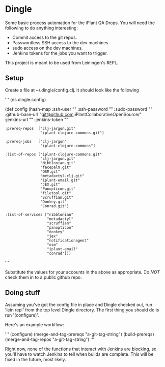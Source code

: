 # Dingle

Some basic process automation for the iPlant QA Drops. You will need the following to do anything interesting:

* Commit access to the git repos.
* Passwordless SSH access to the dev machines.
* sudo access on the dev machines.
* Jenkins tokens for the jobs you want to trigger.

This project is meant to be used from Leiningen's REPL. 


## Setup

Create a file at ~/.dingle/config.clj. It should look like the following

'''
(ns dingle.config)

(def config
  (hash-map
    :ssh-user "<your ssh user>"
    :ssh-password "<your ssh password>"
    :sudo-password "<your sudo password>"
    :github-base-url "git@github.com:iPlantCollaborativeOpenSource/"
    :jenkins-url "<your jenkins url>"
    :jenkins-token "<your jenkins token>"
    
    :prereq-repos  ["clj-jargon.git"
                    "iplant-clojure-commons.git"]
    
    :prereq-jobs   ["clj-jargon"
                    "iplant-clojure-commons"]
    
    :list-of-repos ["iplant-clojure-commons.git"
                    "clj-jargon.git"
                    "Nibblonian.git"
                    "facepalm.git"
                    "OSM.git"
                    "metadactyl-clj.git"
                    "iplant-email.git"
                    "JEX.git"
                    "Panopticon.git"
                    "filetool.git"
                    "Scruffian.git"
                    "Donkey.git"
                    "Conrad.git"]
    
    :list-of-services ["nibblonian"
                       "metadactyl"
                       "scruffian"
                       "panopticon"
                       "donkey"
                       "jex"
                       "notificationagent"
                       "osm"
                       "iplant-email"
                       "conrad"]))
'''

Substitute the values for your accounts in the above as appropriate. Do *NOT* check them in to a public github repo.

## Doing stuff

Assuming you've got the config file in place and Dingle checked out, run 'lein repl' from the top level Dingle directory. The first thing you should do is run '(configure)'.

Here's an example workflow:

'''
(configure)
(merge-and-tag-prereqs "a-git-tag-string")
(build-prereqs)
(merge-and-tag-repos "a-git-tag-string")
'''

Right now, none of the functions that interact with Jenkins are blocking, so you'll have to watch Jenkins to tell when builds are complete. This will be fixed in the future, most likely.